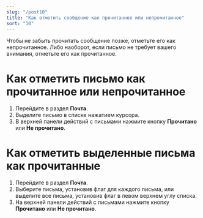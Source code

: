 ```yaml
---
slug: "/post10"
title: "Как отметить сообщение как прочитанное или непрочитанное"
sort: "10"
---
```


Чтобы не забыть прочитать сообщение позже, отметьте его как непрочитанное. Либо наоборот, если письмо не требует вашего внимания, отметьте его как прочитанное.

# Как отметить письмо как прочитанное или непрочитанное  

1. Перейдите в раздел **Почта**.
2. Выделите письмо в списке нажатием курсора.
3. В верхней панели действий с письмами нажмите кнопку **Прочитано** или **Не прочитано**.


# Как отметить выделенные письма как прочитанные  

1. Перейдите в раздел **Почта**.
2. Выберите письма, установив флаг для каждого письма, или выделите все письма, установив флаг в левом верхнем углу списка.
3. На верхней панели действий с письмами нажмите кнопку **Прочитано** или **Не прочитано**.

